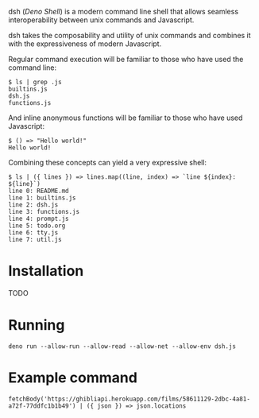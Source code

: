 dsh (_Deno Shell_) is a modern command line shell that allows seamless
interoperability between unix commands and Javascript.

dsh takes the composability and utility of unix commands and combines it with
the expressiveness of modern Javascript.

Regular command execution will be familiar to those who have used the command line:

```
$ ls | grep .js
builtins.js
dsh.js
functions.js
```

And inline anonymous functions will be familiar to those who have used Javascript:

```
$ () => "Hello world!"
Hello world!
```

Combining these concepts can yield a very expressive shell:

```
$ ls | ({ lines }) => lines.map((line, index) => `line ${index}: ${line}`)
line 0: README.md
line 1: builtins.js
line 2: dsh.js
line 3: functions.js
line 4: prompt.js
line 5: todo.org
line 6: tty.js
line 7: util.js
```

# Installation
TODO

# Running
`deno run --allow-run --allow-read --allow-net --allow-env dsh.js`

# Example command
`fetchBody('https://ghibliapi.herokuapp.com/films/58611129-2dbc-4a81-a72f-77ddfc1b1b49') | ({ json }) => json.locations`
